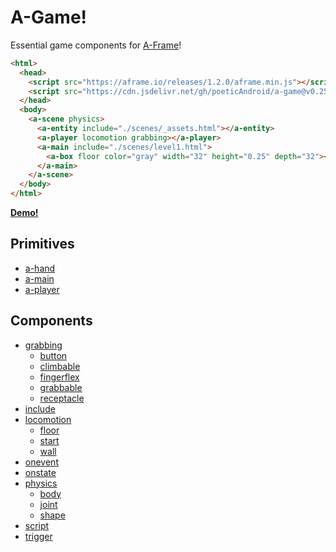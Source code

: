 # A-Game!

Essential game components for [A-Frame](https://aframe.io/)!

```html
<html>
  <head>
    <script src="https://aframe.io/releases/1.2.0/aframe.min.js"></script>
    <script src="https://cdn.jsdelivr.net/gh/poeticAndroid/a-game@v0.25.0/dist/a-game.min.js"></script>
  </head>
  <body>
    <a-scene physics>
      <a-entity include="./scenes/_assets.html"></a-entity>
      <a-player locomotion grabbing></a-player>
      <a-main include="./scenes/level1.html">
        <a-box floor color="gray" width="32" height="0.25" depth="32"></a-box>
      </a-main>
    </a-scene>
  </body>
</html>
```

**[Demo!](https://a-game-demo.glitch.me)**


## Primitives

 - [a-hand](./src/primitives/a-hand.md)
 - [a-main](./src/primitives/a-main.md)
 - [a-player](./src/primitives/a-player.md)


## Components

 - [grabbing](./src/components/grabbing.md)
   - [button](./src/components/grabbing/button.md)
   - [climbable](./src/components/grabbing/climbable.md)
   - [fingerflex](./src/components/grabbing/fingerflex.md)
   - [grabbable](./src/components/grabbing/grabbable.md)
   - [receptacle](./src/components/grabbing/receptacle.md)
 - [include](./src/components/include.md)
 - [locomotion](./src/components/locomotion.md)
   - [floor](./src/components/locomotion/floor.md)
   - [start](./src/components/locomotion/start.md)
   - [wall](./src/components/locomotion/wall.md)
 - [onevent](./src/components/onevent.md)
 - [onstate](./src/components/onstate.md)
 - [physics](./src/components/physics.md)
   - [body](./src/components/physics/body.md)
   - [joint](./src/components/physics/joint.md)
   - [shape](./src/components/physics/shape.md)
 - [script](./src/components/script.md)
 - [trigger](./src/components/trigger.md)
 
